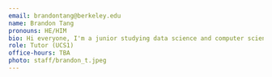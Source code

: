 ```yaml
---
email: brandontang@berkeley.edu
name: Brandon Tang
pronouns: HE/HIM
bio: Hi everyone, I'm a junior studying data science and computer science. In my free time, I like playing basketball, going to the gym, and exploring new places to eat!
role: Tutor (UCS1)
office-hours: TBA
photo: staff/brandon_t.jpeg
---
```

